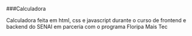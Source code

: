 ###Calculadora

Calculadora feita em html, css e javascript durante o curso de frontend e backend do SENAI em parceria com o programa Floripa Mais Tec
